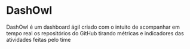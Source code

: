 # DashOwl

DashOwl é um dashboard ágil criado com o intuito de acompanhar em tempo real os repositórios do GitHub tirando métricas e indicadores das atividades feitas pelo time
